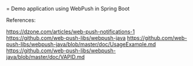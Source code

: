 = Demo application using WebPush in Spring Boot

References:

https://dzone.com/articles/web-push-notifications-1
https://github.com/web-push-libs/webpush-java
https://github.com/web-push-libs/webpush-java/blob/master/doc/UsageExample.md
https://github.com/web-push-libs/webpush-java/blob/master/doc/VAPID.md
